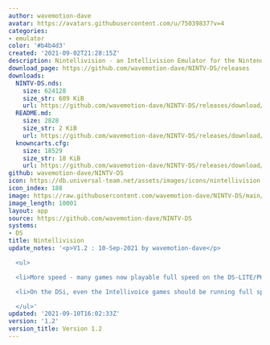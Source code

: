 ```yaml
---
author: wavemotion-dave
avatar: https://avatars.githubusercontent.com/u/75039837?v=4
categories:
- emulator
color: '#b4b4d3'
created: '2021-09-02T21:28:15Z'
description: Nintellivision - an Intellivision Emulator for the Nintendo DS/DSi
download_page: https://github.com/wavemotion-dave/NINTV-DS/releases
downloads:
  NINTV-DS.nds:
    size: 624128
    size_str: 609 KiB
    url: https://github.com/wavemotion-dave/NINTV-DS/releases/download/1.2/NINTV-DS.nds
  README.md:
    size: 2828
    size_str: 2 KiB
    url: https://github.com/wavemotion-dave/NINTV-DS/releases/download/1.2/README.md
  knowncarts.cfg:
    size: 18529
    size_str: 18 KiB
    url: https://github.com/wavemotion-dave/NINTV-DS/releases/download/1.2/knowncarts.cfg
github: wavemotion-dave/NINTV-DS
icon: https://db.universal-team.net/assets/images/icons/nintellivision.png
icon_index: 188
image: https://raw.githubusercontent.com/wavemotion-dave/NINTV-DS/main/arm9/gfx/bgTop.png
image_length: 10001
layout: app
source: https://github.com/wavemotion-dave/NINTV-DS
systems:
- DS
title: Nintellivision
update_notes: '<p>V1.2 : 10-Sep-2021 by wavemotion-dave</p>

  <ul>

  <li>More speed - many games now playable full speed on the DS-LITE/PHAT!</li>

  <li>On the DSi, even the Intellivoice games should be running full speed now.</li>

  </ul>'
updated: '2021-09-10T16:02:33Z'
version: '1.2'
version_title: Version 1.2
---
```

